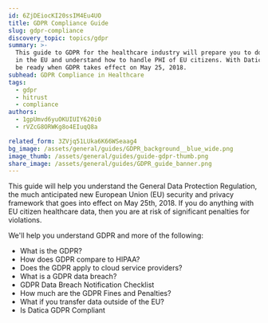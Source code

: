 ```yaml
---
id: 6ZjDEiocKI20ssIM4Eu4UO
title: GDPR Compliance Guide
slug: gdpr-compliance
discovery_topic: topics/gdpr
summary: >-
  This guide to GDPR for the healthcare industry will prepare you to do business
  in the EU and understand how to handle PHI of EU citizens. With Datica, you’ll
  be ready when GDPR takes effect on May 25, 2018.
subhead: GDPR Compliance in Healthcare
tags:
  - gdpr
  - hitrust
  - compliance
authors:
  - 1gpUmvd6yuOKUIUIY620i0
  - rVZcG8ORWKg8o4EIuqQ8a

related_form: 3ZVjq51LUka6K66WSeaag4
bg_image: /assets/general/guides/GDPR_background__blue_wide.png
image_thumb: /assets/general/guides/guide-gdpr-thumb.png
share_image: /assets/general/guides/GDPR_guide_banner.png
---
```

This guide will help you understand the General Data Protection Regulation, the much anticipated new European Union (EU) security and privacy framework that goes into effect on May 25th, 2018. If you do anything with EU citizen healthcare data, then you are at risk of significant penalties for violations.

We'll help you understand GDPR and more of the following:

* What is the GDPR?
* How does GDPR compare to HIPAA?
* Does the GDPR apply to cloud service providers?
* What is a GDPR data breach?
* GDPR Data Breach Notification Checklist
* How much are the GDPR Fines and Penalties?
* What if you transfer data outside of the EU?
* Is Datica GDPR Compliant